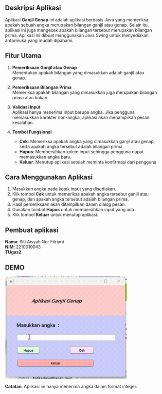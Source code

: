 ## Deskripsi Aplikasi

Aplikasi **Ganjil Genap** ini adalah aplikasi berbasis Java yang memeriksa apakah sebuah angka merupakan bilangan ganjil atau genap. Selain itu, aplikasi ini juga mengecek apakah bilangan tersebut merupakan bilangan prima. 
Aplikasi ini dibuat menggunakan Java Swing untuk menyediakan antarmuka yang mudah dipahami.

## Fitur Utama

1. **Pemeriksaan Ganjil atau Genap**  
   Menentukan apakah bilangan yang dimasukkan adalah ganjil atau genap.

2. **Pemeriksaan Bilangan Prima**  
   Memeriksa apakah bilangan yang dimasukkan juga merupakan bilangan prima atau bukan.

3. **Validasi Input**  
   Aplikasi hanya menerima input berupa angka. Jika pengguna memasukkan karakter non-angka, aplikasi akan menampilkan pesan kesalahan.

4. **Tombol Fungsional**  
   - **Cek**: Memeriksa apakah angka yang dimasukkan ganjil atau genap, serta apakah angka tersebut adalah bilangan prima.
   - **Hapus**: Membersihkan kolom input sehingga pengguna dapat memasukkan angka baru.
   - **Keluar**: Menutup aplikasi setelah meminta konfirmasi dari pengguna.

## Cara Menggunakan Aplikasi

1. Masukkan angka pada kotak input yang disediakan.
2. Klik tombol **Cek** untuk memeriksa apakah angka tersebut ganjil atau genap, dan apakah angka tersebut adalah bilangan prima.
3. Hasil pemeriksaan akan ditampilkan dalam dialog pesan.
4. Gunakan tombol **Hapus** untuk membersihkan input yang ada.
5. Klik tombol **Keluar** untuk menutup aplikasi.

## Pembuat aplikasi

**Nama**: Siti Aisyah Nor Fitriani  
**NIM**: 2210010043  
**TUgas2**

## DEMO
![Demo Aplikasi](img/AplikasiGanjilGenap.gif)

**Catatan**: Aplikasi ini hanya menerima angka dalam format integer. 
